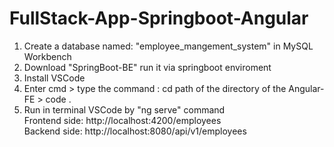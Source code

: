 # FullStack-App-Springboot-Angular

1. Create a database named: "employee_mangement_system" in MySQL Workbench
2. Download "SpringBoot-BE" run it via springboot enviroment
3. Install VSCode
4. Enter cmd > type the command : cd path of the directory of the Angular-FE > code .
5. Run in terminal VSCode by "ng serve" command<br>
Frontend side: http://localhost:4200/employees<br>
Backend side: http://localhost:8080/api/v1/employees
